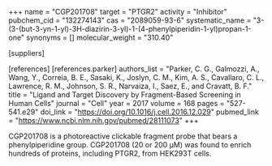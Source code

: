 +++
name = "CGP201708"
target = "PTGR2"
activity = "Inhibitor"
pubchem_cid = "132274143"
cas = "2089059-93-6"
systematic_name = "3-(3-(but-3-yn-1-yl)-3H-diazirin-3-yl)-1-(4-phenylpiperidin-1-yl)propan-1-one"
synonyms = []
molecular_weight = "310.40"

[suppliers]


[references]
    [references.parker]
        authors_list = "Parker, C. G., Galmozzi, A., Wang, Y., Correia, B. E., Sasaki, K., Joslyn, C. M., Kim, A. S., Cavallaro, C. L., Lawrence, R. M., Johnson, S. R., Narvaiza, I., Saez, E., and Cravatt, B. F."
        title = "Ligand and Target Discovery by Fragment-Based Screening in Human Cells"
        journal = "Cell"
        year = 2017
        volume = 168
        pages = "527-541.e29"
        doi_link = "https://doi.org/10.1016/j.cell.2016.12.029"
        pubmed_link = "https://www.ncbi.nlm.nih.gov/pubmed/28111073"
+++

CGP201708 is a photoreactive clickable fragment probe that bears a phenylpiperidine group. CGP201708 (20 or 200 µM) was found to enrich hundreds of proteins, including PTGR2, from HEK293T cells.